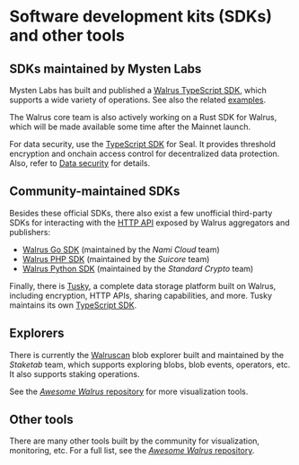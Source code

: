 # Software development kits (SDKs) and other tools

## SDKs maintained by Mysten Labs

Mysten Labs has built and published a [Walrus TypeScript SDK](https://sdk.mystenlabs.com/walrus),
which supports a wide variety of operations. See also the related
[examples](https://github.com/MystenLabs/ts-sdks/tree/main/packages/walrus/examples).

The Walrus core team is also actively working on a Rust SDK for Walrus, which will be made available
some time after the Mainnet launch.

For data security, use the [TypeScript SDK](https://www.npmjs.com/package/@mysten/seal) for Seal.
It provides threshold encryption and onchain access control for decentralized data protection.
Also, refer to [Data security](../dev-guide/data-security.md) for details.

## Community-maintained SDKs

Besides these official SDKs, there also exist a few unofficial third-party SDKs for interacting
with the [HTTP API](./web-api.md#http-api-usage) exposed by Walrus aggregators and publishers:

- [Walrus Go SDK](https://github.com/namihq/walrus-go) (maintained by the *Nami Cloud* team)
- [Walrus PHP SDK](https://github.com/suicore/walrus-sdk-php) (maintained by the *Suicore* team)
- [Walrus Python SDK](https://github.com/standard-crypto/walrus-python) (maintained by the *Standard
  Crypto* team)

Finally, there is [Tusky](https://docs.tusky.io/about/about-tusky), a complete data storage platform
built on Walrus, including encryption, HTTP APIs, sharing capabilities, and more.
Tusky maintains its own [TypeScript SDK](https://github.com/tusky-io/ts-sdk).

## Explorers

There is currently the [Walruscan](https://walruscan.com/) blob explorer built and maintained by the
*Staketab* team, which supports exploring blobs, blob events, operators, etc. It also supports
staking operations.

See the [*Awesome Walrus* repository](https://github.com/MystenLabs/awesome-walrus?tab=readme-ov-file#visualization)
for more visualization tools.

## Other tools

There are many other tools built by the community for visualization, monitoring, etc. For a full
list, see the [*Awesome Walrus* repository](https://github.com/MystenLabs/awesome-walrus).
